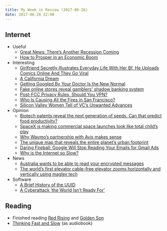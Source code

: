 ```yaml
---
title: My Week in Review (2017-06-26)
date: 2017-06-26 22:00
---
```


## Internet

* Useful
  * [Great News: There’s Another Recession Coming](http://www.mrmoneymustache.com/2017/06/20/next-recession/)
  * [How to Prosper in an Economic Boom](http://www.mrmoneymustache.com/2013/05/07/how-to-prosper-in-an-economic-boom/)
* Interesting
  * [Girlfriend Secretly Illustrates Everyday Life With Her Bf, He Uploads Comics Online And They Go Viral](http://www.boredpanda.com/couple-comics-catanacomics/)
  * [A California Dream](https://mentalfloss.atavist.com/a-california-dream)
  * [Getting Googled By Your Doctor Is the New Normal](http://cancer.nautil.us/article/225/getting-googled-by-your-doctor-is-the-new-normal)
  * [Fake online stores reveal gamblers' shadow banking system](http://uk.reuters.com/article/us-gambling-usa-dummies-exclusive-idUKKBN19D137)
  * [Post-FCC Privacy Rules, Should You VPN?](https://krebsonsecurity.com/2017/03/post-fcc-privacy-rules-should-you-vpn/)
  * [Who Is Causing All the Fires in San Francisco?](http://www.gq.com/story/san-francisco-is-burning)
  * [Silicon Valley Women Tell of VC’s Unwanted Advances](https://www.theinformation.com/silicon-valley-women-tell-of-vcs-unwanted-advances)
* Opinion
  * [Biotech patents reveal the next generation of seeds. Can that predict food productivity?](https://www.technologyreview.com/s/608171/how-biotech-patents-are-linked-to-us-food-productivity/)
  * [SpaceX is making commercial space launches look like total child’s play](https://www.technologyreview.com/s/608172/spacex-is-making-commercial-space-launches-look-like-childs-play/)
  * [Why Waymo’s partnership with Avis makes sense](https://www.technologyreview.com/s/608176/why-waymos-partnership-with-avis-makes-sense/)
  * [The unique map that reveals the entire planet’s urban footprint](https://www.technologyreview.com/s/608156/global-urban-footprint-revealed-in-unprecedented-resolution/)
  * [Daring Fireball: Google Will Stop Reading Your Emails for Gmail Ads](https://daringfireball.net/linked/2017/06/23/gmail-privacy)
  * [Why is the Internet so Slow?](https://labs.ripe.net/Members/mirjam/why-is-the-internet-so-slow)
* News
  * [Australia wants to be able to read your encrypted messages](https://www.privateinternetaccess.com/blog/2017/06/australia-wants-able-read-encrypted-messages/)
  * [The world’s first elevator cable-free elevator zooms horizontally and vertically using maglev tech](https://www.technologyreview.com/s/608167/worlds-first-cable-free-elevator-zooms-horizontally-and-vertically-using-maglev-tech/)
* Software
  * [A Brief History of the UUID](https://segment.com/blog/a-brief-history-of-the-uuid/)
  * [A Cyberattack ‘the World Isn’t Ready For’](https://www.nytimes.com/2017/06/22/technology/ransomware-attack-nsa-cyberweapons.html)

## Reading

* Finished reading [Red Rising](https://www.goodreads.com/book/show/15839976-red-rising) and [Golden Son](https://www.goodreads.com/book/show/18966819-golden-son)
* [Thinking Fast and Slow](https://www.goodreads.com/book/show/11468377-thinking-fast-and-slow) (as audiobook)
